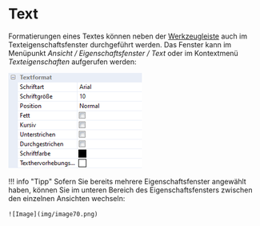 # Text

Formatierungen eines Textes können neben der [Werkzeugleiste](../Report_bearbeiten/Text_und_Absatzbearbeitung.md) auch im Texteigenschaftsfenster durchgeführt werden. Das Fenster kann im Menüpunkt *Ansicht / Eigenschaftsfenster / Text* oder im Kontextmenü *Texteigenschaften* aufgerufen werden:

![Image](img/image69.png)

!!! info "Tipp"
    Sofern Sie bereits mehrere Eigenschaftsfenster angewählt haben, können Sie im unteren Bereich des Eigenschaftsfensters zwischen den einzelnen Ansichten wechseln:
    
    ![Image](img/image70.png)